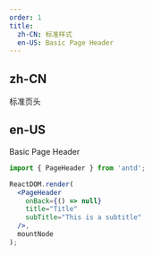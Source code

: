 ```yaml
---
order: 1
title:
  zh-CN: 标准样式
  en-US: Basic Page Header
---
```


## zh-CN

标准页头

## en-US

Basic Page Header

```jsx
import { PageHeader } from 'antd';

ReactDOM.render(
  <PageHeader
    onBack={() => null}
    title="Title"
    subTitle="This is a subtitle"
  />,
  mountNode
);

```

<style>
.code-box-demo .ant-page-header {
  border: 1px solid rgb(235, 237, 240);
}
<style>
